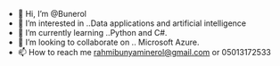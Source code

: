 - 👋 Hi, I’m @Bunerol
- 👀 I’m interested in ..Data applications and artificial intelligence 
- 🌱 I’m currently learning ..Python and C#.
- 💞️ I’m looking to collaborate on .. Microsoft Azure.
- 📫 How to reach me rahmibunyaminerol@gmail.com or 05013172533

<!---
Bunerol/Bunerol is a ✨ special ✨ repository because its `README.md` (this file) appears on your GitHub profile.
You can click the Preview link to take a look at your changes.
--->
